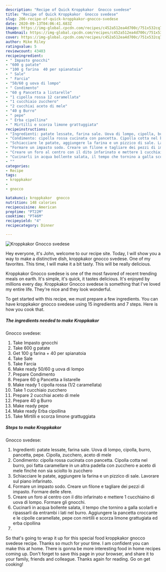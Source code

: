 ```yaml
---
description: "Recipe of Quick Kroppkakor  Gnocco svedese"
title: "Recipe of Quick Kroppkakor  Gnocco svedese"
slug: 206-recipe-of-quick-kroppkakor-gnocco-svedese
date: 2020-09-13T04:06:41.683Z
image: https://img-global.cpcdn.com/recipes/c452a512ea4d700c/751x532cq70/kroppkakor-gnocco-svedese-recipe-main-photo.jpg
thumbnail: https://img-global.cpcdn.com/recipes/c452a512ea4d700c/751x532cq70/kroppkakor-gnocco-svedese-recipe-main-photo.jpg
cover: https://img-global.cpcdn.com/recipes/c452a512ea4d700c/751x532cq70/kroppkakor-gnocco-svedese-recipe-main-photo.jpg
author: Mike Riley
ratingvalue: 5
reviewcount: 43403
recipeingredient:
- " Impasto gnocchi"
- "600 g patate"
- "100 g farina  40 per spianatoia"
- " Sale"
- " Farcia"
- "50/60 g uova di lompo"
- " Condimento"
- "60 g Pancetta a listarelle"
- "1 cipolla rossa 12 caramellata"
- "1 cucchiaio zucchero"
- "2 cucchiai aceto di mele"
- "40 g Burro"
- " pepe"
- " Erba cipollina"
- " Mirtilli e scorza limone grattuggiata"
recipeinstructions:
- "Ingredienti: patate lessate, farina sale. Uova di lompo, cipolla, burro, pancetta, pepe. Cipolla, zucchero, aceto di mele"
- "Condimento: cipolla rossa cucinata con pancetta. Cipolla cotta nel burro, poi fatta caramellare in un altra padella con zucchero e aceto di mele finché non sia sciolto lo zucchero"
- "Schiacciare le patate, aggiungere la farina e un pizzico di sale. Lavorare sul piano infarinato."
- "Formare un impasto sodo. Creare un filone e tagliare dei pezzi di impasto. Formare delle sfere."
- "Creare un foro al centro con il dito infarinato e mettere 1 cucchiaino di uova di lompo. Formare gli gnocchi."
- "Cucinarli in acqua bollente salata, il tempo che tornino a galla scolarli e ripassarli da entrambi i lati nel burro. Aggiungere la pancetta croccante e le cipolle caramellate, pepe con mirtilli e scorza limone grattugiata ed erba cipollina"
- ""
categories:
- Recipe
tags:
- kroppkakor
- 
- gnocco

katakunci: kroppkakor  gnocco 
nutrition: 148 calories
recipecuisine: American
preptime: "PT22M"
cooktime: "PT46M"
recipeyield: "4"
recipecategory: Dinner

---
```



![Kroppkakor 
Gnocco svedese](https://img-global.cpcdn.com/recipes/c452a512ea4d700c/751x532cq70/kroppkakor-gnocco-svedese-recipe-main-photo.jpg)

Hey everyone, it's John, welcome to our recipe site. Today, I will show you a way to make a distinctive dish, kroppkakor 
gnocco svedese. One of my favorites. This time, I will make it a bit tasty. This will be really delicious.

Kroppkakor 
Gnocco svedese is one of the most favored of recent trending meals on earth. It's simple, it's quick, it tastes delicious. It's enjoyed by millions every day. Kroppkakor 
Gnocco svedese is something that I've loved my entire life. They're nice and they look wonderful.




To get started with this recipe, we must prepare a few ingredients. You can have kroppkakor 
gnocco svedese using 15 ingredients and 7 steps. Here is how you cook that.

<!--inarticleads1-->

##### The ingredients needed to make Kroppkakor 
Gnocco svedese:

1. Take  Impasto gnocchi
1. Take 600 g patate
1. Get 100 g farina + 40 per spianatoia
1. Take  Sale
1. Take  Farcia
1. Make ready 50/60 g uova di lompo
1. Prepare  Condimento
1. Prepare 60 g Pancetta a listarelle
1. Make ready 1 cipolla rossa (1/2 caramellata)
1. Take 1 cucchiaio zucchero
1. Prepare 2 cucchiai aceto di mele
1. Prepare 40 g Burro
1. Make ready  pepe
1. Make ready  Erba cipollina
1. Take  Mirtilli e scorza limone grattuggiata




<!--inarticleads2-->

##### Steps to make Kroppkakor 
Gnocco svedese:

1. Ingredienti: patate lessate, farina sale. Uova di lompo, cipolla, burro, pancetta, pepe. Cipolla, zucchero, aceto di mele
1. Condimento: cipolla rossa cucinata con pancetta. Cipolla cotta nel burro, poi fatta caramellare in un altra padella con zucchero e aceto di mele finché non sia sciolto lo zucchero
1. Schiacciare le patate, aggiungere la farina e un pizzico di sale. Lavorare sul piano infarinato.
1. Formare un impasto sodo. Creare un filone e tagliare dei pezzi di impasto. Formare delle sfere.
1. Creare un foro al centro con il dito infarinato e mettere 1 cucchiaino di uova di lompo. Formare gli gnocchi.
1. Cucinarli in acqua bollente salata, il tempo che tornino a galla scolarli e ripassarli da entrambi i lati nel burro. Aggiungere la pancetta croccante e le cipolle caramellate, pepe con mirtilli e scorza limone grattugiata ed erba cipollina
1. 




So that's going to wrap it up for this special food kroppkakor 
gnocco svedese recipe. Thanks so much for your time. I am confident you can make this at home. There is gonna be more interesting food in home recipes coming up. Don't forget to save this page in your browser, and share it to your family, friends and colleague. Thanks again for reading. Go on get cooking!
